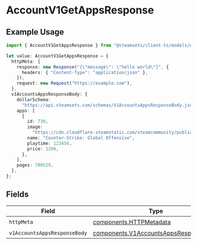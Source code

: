 # AccountV1GetAppsResponse

## Example Usage

```typescript
import { AccountV1GetAppsResponse } from "@steamsets/client-ts/models/operations";

let value: AccountV1GetAppsResponse = {
  httpMeta: {
    response: new Response("{\"message\": \"hello world\"}", {
      headers: { "Content-Type": "application/json" },
    }),
    request: new Request("https://example.com"),
  },
  v1AccountsAppsResponseBody: {
    dollarSchema:
      "https://api.steamsets.com/schemas/V1AccountsAppsResponseBody.json",
    apps: [
      {
        id: 730,
        image:
          "https://cdn.cloudflare.steamstatic.com/steamcommunity/public/images/apps/730/a1a2f9f3f4c0c2b1f8d3a4e5f6d7e8f9.jpg",
        name: "Counter-Strike: Global Offensive",
        playtime: 123456,
        price: 1200,
      },
    ],
    pages: 780529,
  },
};
```

## Fields

| Field                                                                                          | Type                                                                                           | Required                                                                                       | Description                                                                                    |
| ---------------------------------------------------------------------------------------------- | ---------------------------------------------------------------------------------------------- | ---------------------------------------------------------------------------------------------- | ---------------------------------------------------------------------------------------------- |
| `httpMeta`                                                                                     | [components.HTTPMetadata](../../models/components/httpmetadata.md)                             | :heavy_check_mark:                                                                             | N/A                                                                                            |
| `v1AccountsAppsResponseBody`                                                                   | [components.V1AccountsAppsResponseBody](../../models/components/v1accountsappsresponsebody.md) | :heavy_minus_sign:                                                                             | OK                                                                                             |